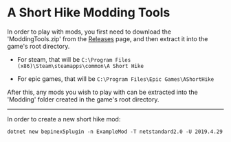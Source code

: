 # A Short Hike Modding Tools

In order to play with mods, you first need to download the 'ModdingTools.zip' from the [Releases](https://github.com/BrandenEK/AShortHike.ModdingTools/releases) page, and then extract it into the game's root directory.

- For steam, that will be ```C:\Program Files (x86)\Steam\steamapps\common\A Short Hike```

- For epic games, that will be ```C:\Program Files\Epic Games\AShortHike```

After this, any mods you wish to play with can be extracted into the 'Modding' folder created in the game's root directory.

---

In order to create a new short hike mod:

```dotnet new bepinex5plugin -n ExampleMod -T netstandard2.0 -U 2019.4.29```
